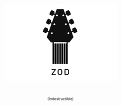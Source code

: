 <div align="center">
	<br>
	<br>
	<img width="360" src="media/logo.png" alt="Zod">
	<br>
	<br>
	<br>
	<p align="center"><sup>(Indestructible)</sup></p>
	<br>
	<br>
</div>